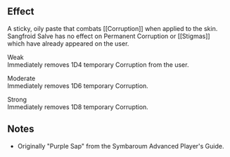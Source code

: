 ## Effect
A sticky, oily paste that combats [[Corruption]] when applied to the skin. Sangfroid Salve has no effect on Permanent Corruption or [[Stigmas]] which have already appeared on the user.

Weak<br>Immediately removes 1D4 temporary Corruption from the user.

Moderate<br>Immediately removes 1D6 temporary Corruption.

Strong<br>Immediately removes 1D8 temporary Corruption.
## Notes
* Originally "Purple Sap" from the Symbaroum Advanced Player's Guide.